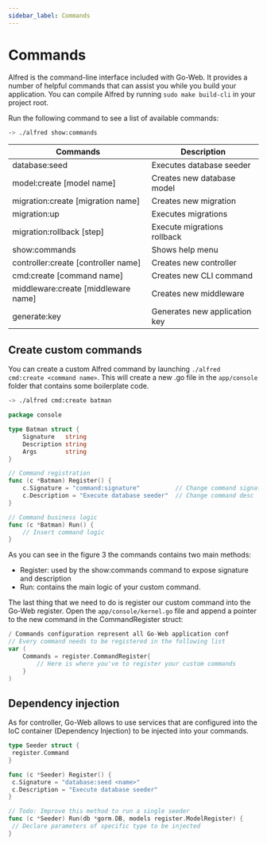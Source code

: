 ```yaml
---
sidebar_label: Commands
---
```

# Commands

Alfred is the command-line interface included with Go-Web. It provides a number of helpful commands that can assist you while you build your application. You can compile Alfred by running `sudo make build-cli` in your project root.

Run the following command to see a list of available commands:

```bash
-> ./alfred show:commands
```

| Commands                  | Description                            |
| ------------------------- | -------------------------------------- |
| database:seed             | Executes database seeder               |
| model:create [model name] | Creates new database model             |
| migration:create [migration name] | Creates new migration |
| migration:up | Executes migrations |
| migration:rollback [step] | Execute migrations rollback |
| show:commands | Shows help menu |
| controller:create [controller name] | Creates new controller |
| cmd:create [command name] | Creates new CLI command |
| middleware:create [middleware name] | Creates new middleware |
| generate:key | Generates new application key |

## Create custom commands

You can create a custom Alfred command by launching `./alfred cmd:create <command name>`.
This will create a new .go file in the `app/console` folder that contains some boilerplate code.

```bash
-> ./alfred cmd:create batman
```

```go title="New custom command"
package console

type Batman struct {
    Signature   string
    Description string
    Args        string
}

// Command registration
func (c *Batman) Register() {
    c.Signature = "command:signature"          // Change command signature
    c.Description = "Execute database seeder"  // Change command desc
}

// Command business logic
func (c *Batman) Run() {
    // Insert command logic
}
```

As you can see in the figure 3 the commands contains two main methods:

* Register: used by the show:commands command to expose signature and description
* Run: contains the main logic of your custom command.

The last thing that we need to do is register our custom command into the Go-Web register.
Open the `app/console/kernel.go` file and append a pointer to the new command in the CommandRegister struct:

```go title="Command register structure"
/ Commands configuration represent all Go-Web application conf
// Every command needs to be registered in the following list
var (
    Commands = register.CommandRegister{
        // Here is where you've to register your custom commands
    }
)
```

## Dependency injection

As for controller, Go-Web allows to use services that are configured into the IoC container (Dependency Injection) to be injected into your commands.

```go title="Dependency Injection in CLI command"
type Seeder struct {
 register.Command
}

func (c *Seeder) Register() {
 c.Signature = "database:seed <name>"
 c.Description = "Execute database seeder"
}

// Todo: Improve this method to run a single seeder
func (c *Seeder) Run(db *gorm.DB, models register.ModelRegister) {
 // Declare parameters of specific type to be injected
}
